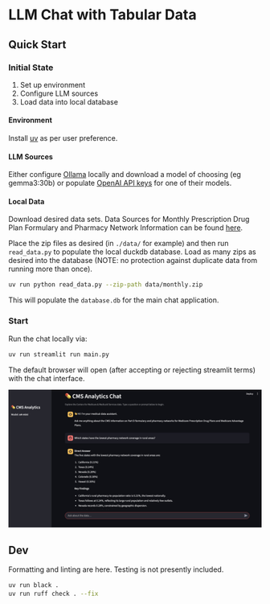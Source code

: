 # LLM Chat with Tabular Data

## Quick Start

### Initial State

1. Set up environment
2. Configure LLM sources
3. Load data into local database


#### Environment

Install [uv](https://docs.astral.sh/uv/) as per user preference.

#### LLM Sources

Either configure [Ollama](https://ollama.com/) locally and download a model of choosing (eg gemma3:30b) or populate [OpenAI API keys](https://platform.openai.com/api-keys) for one of their models.

#### Local Data

Download desired data sets. Data Sources for Monthly Prescription Drug Plan Formulary and Pharmacy Network Information can be found [here](https://data.cms.gov/provider-summary-by-type-of-service/medicare-part-d-prescribers/monthly-prescription-drug-plan-formulary-and-pharmacy-network-information).

Place the zip files as desired (in `./data/` for example) and then run `read_data.py` to populate the local duckdb database. Load as many zips as desired into the database (NOTE: no protection against duplicate data from running more than once).

```bash
uv run python read_data.py --zip-path data/monthly.zip
```

This will populate the `database.db` for the main chat application.

### Start

Run the chat locally via:

```bash
uv run streamlit run main.py
```

The default browser will open (after accepting or rejecting streamlit terms) with the chat interface.

![](data/screenshot.jpeg)

## Dev

Formatting and linting are here. Testing is not presently included.

```bash
uv run black .
uv run ruff check . --fix
```
